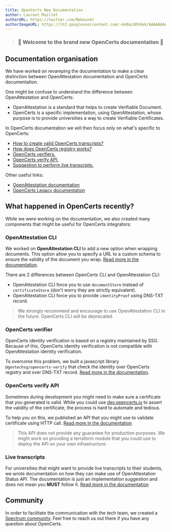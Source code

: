 ```yaml
---
title: OpenCerts New Documentation
author: Laurent Maillet
authorURL: https://twitter.com/Nebounet
authorImageURL: https://lh3.googleusercontent.com/-kb0aLUOV4ek/AAAAAAAAAAI/AAAAAAAAAAA/AKF05nAdhdRMUzxqvrX-aSDCkiILApv-pQ.CMID/s192-c/photo.jpg
---
```


<blockquote>
  <h3 class="center">🎉 Welcome to the brand new OpenCerts documentation 🎉</h3>
</blockquote>

## Documentation organisation

We have worked on revamping the documentation to make a clear distinction between OpenAttestation documentation and OpenCerts documentation.

One might be confuse to understand the difference between OpenAttestation and OpenCerts:

- OpenAttestation is a standard that helps to create Verifiable Document.
- OpenCerts is a specific implementation, using OpenAttestation, whose purpose is to provide universities a way to create Verifiable Certificates.

In OpenCerts documentation we will then focus only on what's specific to OpenCerts:

- [How to create valid OpenCerts transcripts?](/docs/transcripts)
- [How does OpenCerts registry works?](/docs/registry)
- [OpenCerts verifiers.](/docs/verifier)
- [OpenCerts verify API.](/docs/api/verify)
- [Suggestion to perform live transcripts.](/docs/api/status)

Other useful links:

- [OpenAttestation documentation](http://openattestation.com/)
- [OpenCerts Legacy documentation](/v1)

## What happened in OpenCerts recently?

While we were working on the documentation, we also created many components that might be useful for OpenCerts integrators:

### OpenAttestation CLI

We worked on **OpenAttestation CLI** to add a new option when wrapping documents. This option allow you to specify a URL to a custom schema to ensure the validity of the document you wrap. [Read more in the documentation](/docs/transcripts).

There are 2 differences between OpenCerts CLI and OpenAttestation CLI:

- OpenAttestation CLI force you to use `documentStore` instead of `certificateStore` (don't worry they are strictly equivalent).
- OpenAttestation CLI force you to provide `identityProof` using DNS-TXT record.

> We strongly recommend and encourage to use OpenAttestation CLI in the future. OpenCerts CLI will be deprecated.

### OpenCerts verifier

OpenCerts identity verification is based on a registry maintained by SSG. Because of this, OpenCerts identity verification is not compatible with OpenAttestation identity verification.

To overcome this problem, we built a javascript library `@govtechsg/opencerts-verify` that check the identity over OpenCerts registry and over DNS-TXT record. [Read more in the documentation](/docs/verifier).

### OpenCerts verify API

Sometimes during development you might need to make sure a certificate that you generated is valid. While you could use [dev.opencerts.io](https://dev.opencerts.io) to assert the validity of the certificate, the process is hard to automate and tedious.

To help you on this, we published an API that you might use to validate certificate using HTTP call. [Read more in the documentation](/docs/api/verify)

> This API does not provide any guarantee for production purposes. We might work on providing a terraform module that you could use to deploy the API on your own infrastructure.

### Live transcripts

For universities that might want to provide live transcripts to their students, we wrote documentation on how they can make use of OpenAttestation Status API. The documentation is just an implementation suggestion and does not mean you **MUST** follow it. [Read more in the documentation](/docs/api/status)

## Community

In order to facilitate the communication with the tech team, we created a [Spectrum community](https://spectrum.chat/openattestation/opencerts?tab=posts). Feel free to reach us out there if you have any question about OpenCerts.
